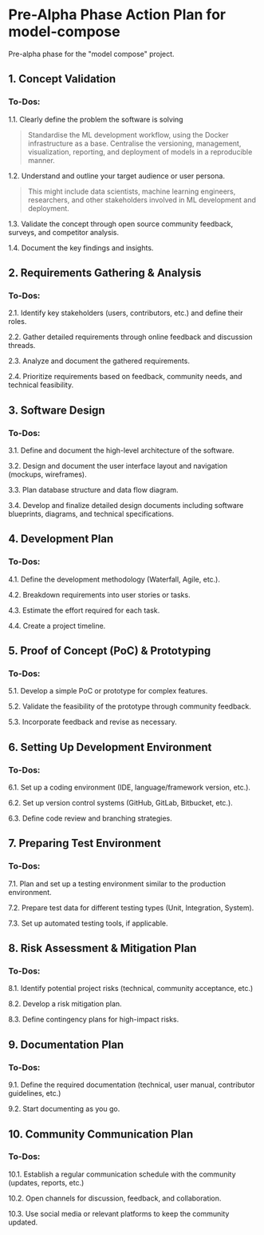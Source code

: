 

# Pre-Alpha Phase Action Plan for model-compose

Pre-alpha phase for the "model compose" project. 


## 1. Concept Validation

### To-Dos:

1.1. Clearly define the problem the software is solving

> Standardise the ML development workflow, using the Docker infrastructure as a base. Centralise the versioning, management, visualization, reporting, and deployment of models in a reproducible manner.

1.2. Understand and outline your target audience or user persona.

> This might include data scientists, machine learning engineers, researchers, and other stakeholders involved in ML development and deployment.

1.3. Validate the concept through open source community feedback, surveys, and competitor analysis.

1.4. Document the key findings and insights.

## 2. Requirements Gathering & Analysis

### To-Dos:

2.1. Identify key stakeholders (users, contributors, etc.) and define their roles.

2.2. Gather detailed requirements through online feedback and discussion threads.

2.3. Analyze and document the gathered requirements.

2.4. Prioritize requirements based on feedback, community needs, and technical feasibility.

## 3. Software Design

### To-Dos:

3.1. Define and document the high-level architecture of the software.

3.2. Design and document the user interface layout and navigation (mockups, wireframes).

3.3. Plan database structure and data flow diagram.

3.4. Develop and finalize detailed design documents including software blueprints, diagrams, and technical specifications.

## 4. Development Plan

### To-Dos:

4.1. Define the development methodology (Waterfall, Agile, etc.).

4.2. Breakdown requirements into user stories or tasks.

4.3. Estimate the effort required for each task.

4.4. Create a project timeline.

## 5. Proof of Concept (PoC) & Prototyping

### To-Dos:

5.1. Develop a simple PoC or prototype for complex features.

5.2. Validate the feasibility of the prototype through community feedback.

5.3. Incorporate feedback and revise as necessary.

## 6. Setting Up Development Environment

### To-Dos:

6.1. Set up a coding environment (IDE, language/framework version, etc.).

6.2. Set up version control systems (GitHub, GitLab, Bitbucket, etc.).

6.3. Define code review and branching strategies.

## 7. Preparing Test Environment

### To-Dos:

7.1. Plan and set up a testing environment similar to the production environment.

7.2. Prepare test data for different testing types (Unit, Integration, System).

7.3. Set up automated testing tools, if applicable.

## 8. Risk Assessment & Mitigation Plan

### To-Dos:

8.1. Identify potential project risks (technical, community acceptance, etc.)

8.2. Develop a risk mitigation plan.

8.3. Define contingency plans for high-impact risks.

## 9. Documentation Plan

### To-Dos:

9.1. Define the required documentation (technical, user manual, contributor guidelines, etc.)

9.2. Start documenting as you go.

## 10. Community Communication Plan

### To-Dos:

10.1. Establish a regular communication schedule with the community (updates, reports, etc.)

10.2. Open channels for discussion, feedback, and collaboration.

10.3. Use social media or relevant platforms to keep the community updated.


